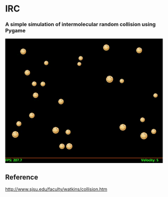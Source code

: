 # IRC
### A simple simulation of intermolecular random collision using Pygame
![demo](demo.gif)

## Reference
http://www.sjsu.edu/faculty/watkins/collision.htm